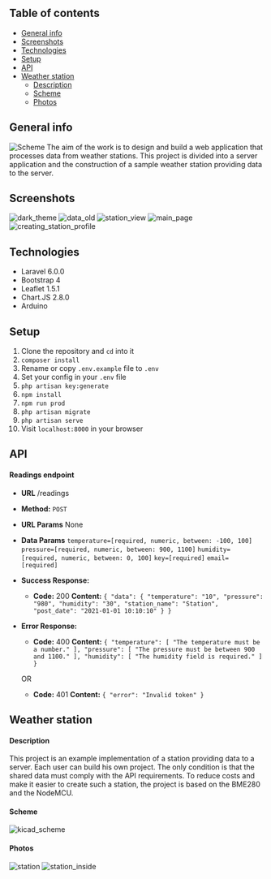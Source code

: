 ## Table of contents
* [General info](#general-info)
* [Screenshots](#screenshots)
* [Technologies](#technologies)
* [Setup](#setup)
* [API](#api)
* [Weather station](#weather-station)
    * [Description](#description)
    * [Scheme](#scheme)
    * [Photos](#photos)

## General info
![Scheme](https://user-images.githubusercontent.com/28191331/106015697-068f3280-60bf-11eb-90ad-8b608dd861dc.png)
The aim of the work is to design and build a web application that processes data from weather stations. This project is divided into a server application and the construction of a sample weather station providing data to the server.

## Screenshots
![dark_theme](https://user-images.githubusercontent.com/28191331/106016574-e3b14e00-60bf-11eb-93b4-f24d8522ad2d.png)
![data_old](https://user-images.githubusercontent.com/28191331/106016583-e4e27b00-60bf-11eb-9a94-77a0bdaf6029.png)
![station_view](https://user-images.githubusercontent.com/28191331/106016585-e57b1180-60bf-11eb-9605-10852a925a18.png)
![main_page](https://user-images.githubusercontent.com/28191331/106016588-e57b1180-60bf-11eb-955f-b113be7c7757.png)
![creating_station_profile](https://user-images.githubusercontent.com/28191331/106016590-e613a800-60bf-11eb-9cf0-f4302348c0ea.png)


## Technologies
* Laravel 6.0.0
* Bootstrap 4
* Leaflet 1.5.1
* Chart.JS 2.8.0
* Arduino

## Setup

1. Clone the repository and `cd` into it
1. `composer install`
1. Rename or copy `.env.example` file to `.env`
1. Set your config in your `.env` file
1. `php artisan key:generate`
1. `npm install`
1. `npm run prod`
1. `php artisan migrate`
1. `php artisan serve`
1. Visit `localhost:8000` in your browser


## API
#### Readings endpoint

* **URL**
  /readings

* **Method:**
  `POST`
  
*  **URL Params**
   None
* **Data Params**
  `temperature=[required, numeric, between: -100, 100]`
  `pressure=[required, numeric, between: 900, 1100]`
  `humidity=[required, numeric, between: 0, 100]`
  `key=[required]`
  `email=[required]`

* **Success Response:**
  * **Code:** 200
    **Content:** `{
    "data": {
        "temperature": "10",
        "pressure": "980",
        "humidity": "30",
        "station_name": "Station",
        "post_date": "2021-01-01 10:10:10"
    }
}`
 
* **Error Response:**
  * **Code:** 400
    **Content:** `{
    "temperature": [
        "The temperature must be a number."
    ],
    "pressure": [
        "The pressure must be between 900 and 1100."
    ],
    "humidity": [
        "The humidity field is required."
    ]
}`

  OR

  * **Code:** 401
    **Content:** `{
    "error": "Invalid token"
}`

## Weather station
#### Description
This project is an example implementation of a station providing data to a server. Each user can build his own project. The only condition is that the shared data must comply with the API requirements.
To reduce costs and make it easier to create such a station, the project is based on the BME280 and the NodeMCU.
#### Scheme
![kicad_scheme](https://user-images.githubusercontent.com/28191331/106016082-65ed4280-60bf-11eb-8fea-2eef9a9b1852.png)

#### Photos
![station](https://user-images.githubusercontent.com/28191331/106016359-aea4fb80-60bf-11eb-9e71-ef872f64aa69.jpg)
![station_inside](https://user-images.githubusercontent.com/28191331/106016276-959c4a80-60bf-11eb-9e43-64f3975781ee.jpg)
